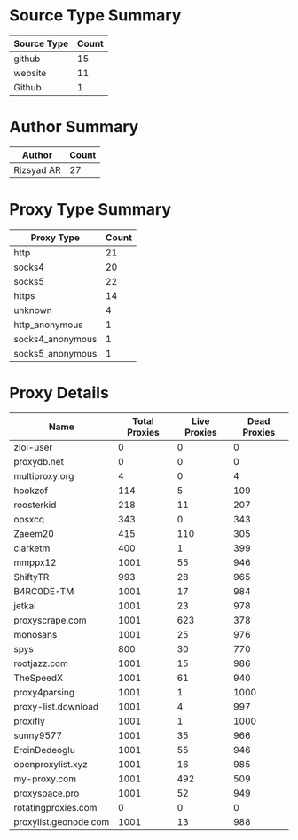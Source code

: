 # Source Type Summary

| Source Type | Count |
|-------------|-------|
| github | 15 |
| website | 11 |
| Github | 1 |


# Author Summary

| Author | Count |
|--------|-------|
| Rizsyad AR | 27 |


# Proxy Type Summary

| Proxy Type | Count |
|------------|-------|
| http | 21 |
| socks4 | 20 |
| socks5 | 22 |
| https | 14 |
| unknown | 4 |
| http_anonymous | 1 |
| socks4_anonymous | 1 |
| socks5_anonymous | 1 |


# Proxy Details

| Name | Total Proxies | Live Proxies | Dead Proxies |
|------|---------------|--------------|---------------|
| zloi-user | 0 | 0 | 0 |
| proxydb.net | 0 | 0 | 0 |
| multiproxy.org | 4 | 0 | 4 |
| hookzof | 114 | 5 | 109 |
| roosterkid | 218 | 11 | 207 |
| opsxcq | 343 | 0 | 343 |
| Zaeem20 | 415 | 110 | 305 |
| clarketm | 400 | 1 | 399 |
| mmppx12 | 1001 | 55 | 946 |
| ShiftyTR | 993 | 28 | 965 |
| B4RC0DE-TM | 1001 | 17 | 984 |
| jetkai | 1001 | 23 | 978 |
| proxyscrape.com | 1001 | 623 | 378 |
| monosans | 1001 | 25 | 976 |
| spys | 800 | 30 | 770 |
| rootjazz.com | 1001 | 15 | 986 |
| TheSpeedX | 1001 | 61 | 940 |
| proxy4parsing | 1001 | 1 | 1000 |
| proxy-list.download | 1001 | 4 | 997 |
| proxifly | 1001 | 1 | 1000 |
| sunny9577 | 1001 | 35 | 966 |
| ErcinDedeoglu | 1001 | 55 | 946 |
| openproxylist.xyz | 1001 | 16 | 985 |
| my-proxy.com | 1001 | 492 | 509 |
| proxyspace.pro | 1001 | 52 | 949 |
| rotatingproxies.com | 0 | 0 | 0 |
| proxylist.geonode.com | 1001 | 13 | 988 |
